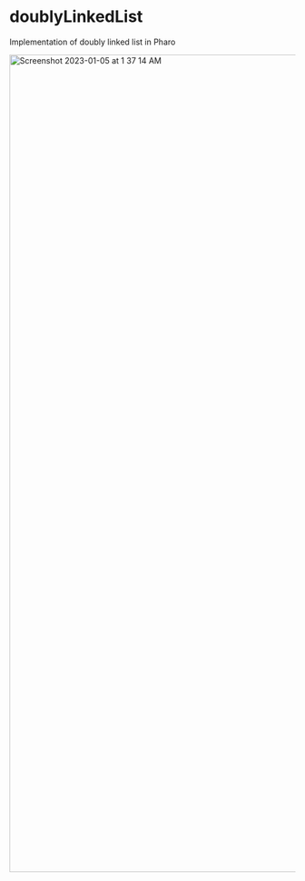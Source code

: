 # doublyLinkedList

Implementation of doubly linked list in Pharo

<img width="1440" alt="Screenshot 2023-01-05 at 1 37 14 AM" src="https://user-images.githubusercontent.com/24366008/210645286-b4789fbb-70cb-461c-9dd5-24bc1851127d.png">
